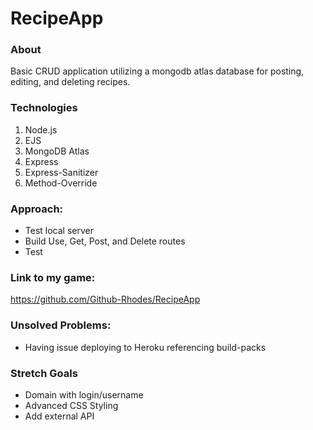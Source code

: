 # RecipeApp

### About
Basic CRUD application utilizing a mongodb atlas database for posting, editing, and deleting recipes.

### Technologies
1. Node.js
2. EJS
3. MongoDB Atlas
4. Express
5. Express-Sanitizer
6. Method-Override

### Approach:
- Test local server
- Build Use, Get, Post, and Delete routes
- Test

### Link to my game:
https://github.com/Github-Rhodes/RecipeApp

### Unsolved Problems:
- Having issue deploying to Heroku referencing build-packs

### Stretch Goals
- Domain with login/username
- Advanced CSS Styling
- Add external API
